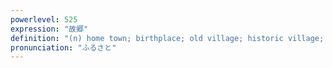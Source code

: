 ```yaml
---
powerlevel: 525
expression: "故郷"
definition: "(n) home town; birthplace; old village; historic village; native place; one's old home; (P)"
pronunciation: "ふるさと"
---
```

